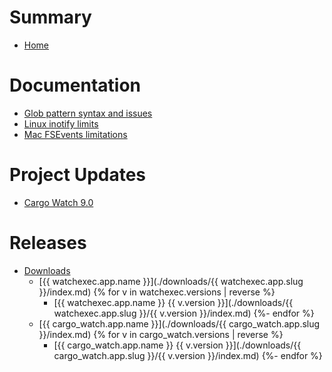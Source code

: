# Summary

- [Home](./index.html)

# Documentation

- [Glob pattern syntax and issues](./docs/glob-patterns.md)
- [Linux inotify limits](./docs/inotify-limits.md)
- [Mac FSEvents limitations](./docs/macos-fsevents.md)

# Project Updates

- [Cargo Watch 9.0](./blog/cargo-watch-9.md)

# Releases

- [Downloads](./downloads/index.md)
  - [{{ watchexec.app.name }}](./downloads/{{ watchexec.app.slug }}/index.md)
    {% for v in watchexec.versions | reverse %}
    - [{{ watchexec.app.name }} {{ v.version }}](./downloads/{{ watchexec.app.slug }}/{{ v.version }}/index.md)
    {%- endfor %}
  - [{{ cargo_watch.app.name }}](./downloads/{{ cargo_watch.app.slug }}/index.md)
    {% for v in cargo_watch.versions | reverse %}
    - [{{ cargo_watch.app.name }} {{ v.version }}](./downloads/{{ cargo_watch.app.slug }}/{{ v.version }}/index.md)
    {%- endfor %}

